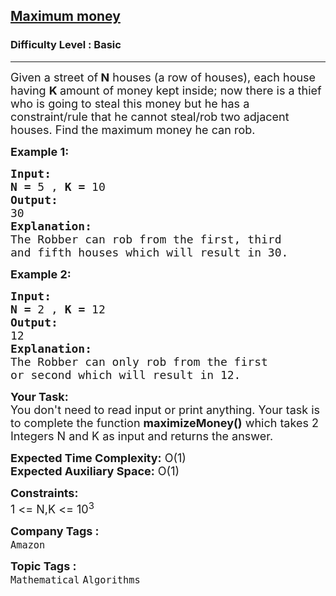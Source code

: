 <h2><a href="https://practice.geeksforgeeks.org/problems/maximum-money2855/1?page=1&difficulty[]=-1&status[]=unsolved&sortBy=submissions">Maximum money</a></h2><h3>Difficulty Level : Basic</h3><hr><div class="problems_problem_content__Xm_eO"><p><span style="font-size:18px">Given a street of<strong> N</strong> houses (a row of houses), each house having <strong>K </strong>amount of money kept inside; now there is a thief who is going to steal this money but he has a constraint/rule that he cannot steal/rob two adjacent houses. Find the maximum money he can rob.<strong> </strong></span></p>

<p><span style="font-size:18px"><strong>Example 1:</strong></span></p>

<pre><span style="font-size:18px"><strong>Input:</strong></span>
<span style="font-size:18px"><strong>N = </strong>5 , <strong>K = </strong>10</span>
<span style="font-size:18px"><strong>Output:</strong></span>
<span style="font-size:18px">30</span>
<span style="font-size:18px"><strong>Explanation:</strong></span>
<span style="font-size:18px">The Robber can rob from the first, third
and fifth houses which will result in 30.</span></pre>

<p><span style="font-size:18px"><strong>Example 2:</strong></span></p>

<pre><span style="font-size:18px"><strong>Input:</strong></span>
<span style="font-size:18px"><strong>N = </strong>2 , <strong>K = </strong>12</span>
<span style="font-size:18px"><strong>Output:</strong></span>
<span style="font-size:18px">12</span>
<span style="font-size:18px"><strong>Explanation:</strong></span>
<span style="font-size:18px">The Robber can only rob from the first
or second which will result in 12.</span>
</pre>

<p><span style="font-size:18px"><strong>Your Task:</strong><br>
You don't need to read input or print anything. Your task is to complete the function <strong>maximizeMoney()</strong> which takes 2 Integers N and K as input and returns the answer.</span></p>

<p><span style="font-size:18px"><strong>Expected Time Complexity:</strong> O(1)<br>
<strong>Expected Auxiliary Space:</strong> O(1)</span></p>

<p><span style="font-size:18px"><strong>Constraints:</strong><br>
1 &lt;= N,K &lt;= 10<sup>3</sup></span></p>
</div><p><span style=font-size:18px><strong>Company Tags : </strong><br><code>Amazon</code>&nbsp;<br><p><span style=font-size:18px><strong>Topic Tags : </strong><br><code>Mathematical</code>&nbsp;<code>Algorithms</code>&nbsp;